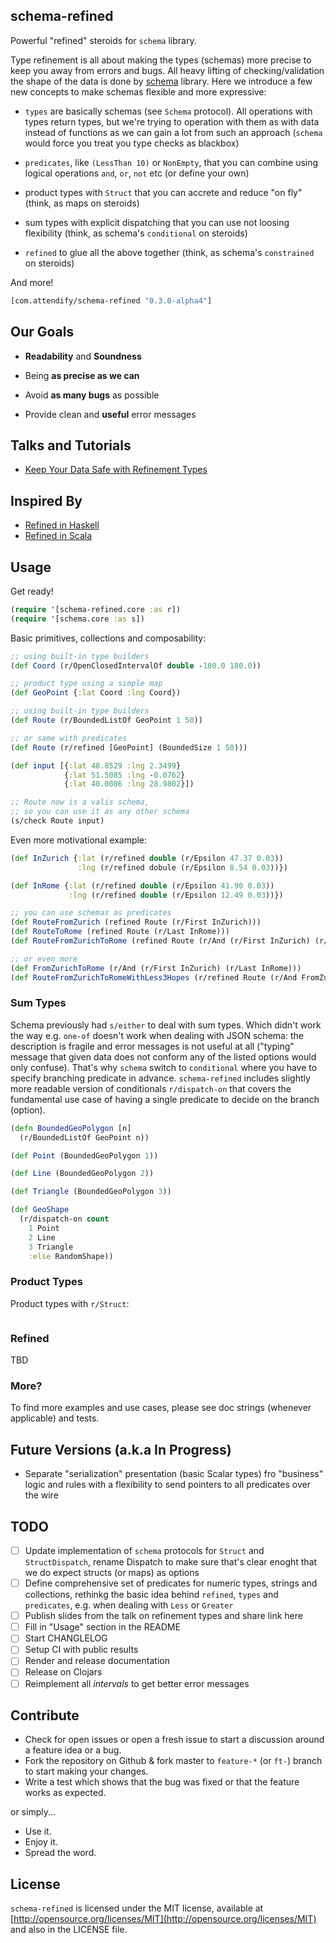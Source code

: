 ## schema-refined

Powerful "refined" steroids for `schema` library.

Type refinement is all about making the types (schemas) more precise to keep you away from errors and bugs.
All heavy lifting of checking/validation the shape of the data is done by [schema](https://github.com/plumatic/schema) library.
Here we introduce a few new concepts to make schemas flexible and more expressive:

* `types` are basically schemas (see `Schema` protocol). All operations with types return types, but we're trying to operation with them as with data instead of functions as we can gain a lot from such an approach (`schema` would force you treat you type checks as blackbox)

* `predicates`, like `(LessThan 10)` or `NonEmpty`, that you can combine using logical operations `and`, `or`, `not` etc (or define your own)

* product types with `Struct` that you can accrete and reduce "on fly" (think, as maps on steroids)

* sum types with explicit dispatching that you can use not loosing flexibility (think, as schema's `conditional` on steroids)

* `refined` to glue all the above together (think, as schema's `constrained` on steroids)

And more!

```clojure
[com.attendify/schema-refined "0.3.0-alpha4"]
```

## Our Goals

* **Readability** and **Soundness**

* Being **as precise as we can**

* Avoid **as many bugs** as possible

* Provide clean and **useful** error messages

## Talks and Tutorials

* [Keep Your Data Safe with Refinement Types](TBD)

## Inspired By

* [Refined in Haskell](https://github.com/nikita-volkov/refined)
* [Refined in Scala](https://github.com/fthomas/refined)

## Usage 

Get ready! 

```clojure
(require '[schema-refined.core :as r])
(require '[schema.core :as s])
```

Basic primitives, collections and composability:

```clojure
;; using built-in type builders
(def Coord (r/OpenClosedIntervalOf double -180.0 180.0))

;; product type using a simple map
(def GeoPoint {:lat Coord :lng Coord})

;; using built-in type builders
(def Route (r/BoundedListOf GeoPoint 1 50))

;; or same with predicates
(def Route (r/refined [GeoPoint] (BoundedSize 1 50)))

(def input [{:lat 48.8529 :lng 2.3499}
            {:lat 51.5085 :lng -0.0762}
            {:lat 40.0086 :lng 28.9802}])

;; Route now is a valis schema,
;; so you can use it as any other schema
(s/check Route input)
```

Even more motivational example:

```clojure
(def InZurich {:lat (r/refined double (r/Epsilon 47.37 0.03))
               :lng (r/refined dobule (r/Epsilon 8.54 0.03))})

(def InRome {:lat (r/refined double (r/Epsilon 41.90 0.03))
             :lng (r/refined double (r/Epsilon 12.49 0.03))})

;; you can use schemas as predicates
(def RouteFromZurich (refined Route (r/First InZurich)))
(def RouteToRome (refined Route (r/Last InRome)))
(def RouteFromZurichToRome (refined Route (r/And (r/First InZurich) (r/Last InRome))))

;; or even more
(def FromZurichToRome (r/And (r/First InZurich) (r/Last InRome)))
(def RouteFromZurichToRomeWithLess3Hopes (r/refined Route (r/And FromZurichToRome (BoundedSize 2 5))))
```

### Sum Types

Schema previously had `s/either` to deal with sum types. Which didn't work the way e.g. `one-of` doesn't work
when dealing with JSON schema: the description is fragile and error messages is not useful at all ("typing" message
that given data does not conform any of the listed options would only confuse). That's why `schema` switch to
`conditional` where you have to specify branching predicate in advance. `schema-refined` includes slightly more
readable version of conditionals `r/dispatch-on` that covers the fundamental use case of having a single predicate
to decide on the branch (option).

```clojure
(defn BoundedGeoPolygon [n]
  (r/BoundedListOf GeoPoint n))

(def Point (BoundedGeoPolygon 1))

(def Line (BoundedGeoPolygon 2))

(def Triangle (BoundedGeoPolygon 3))

(def GeoShape
  (r/dispatch-on count
    1 Point
    2 Line
    3 Triangle
    :else RandomShape))
```

### Product Types

Product types with `r/Struct`:

```clojure

```

### Refined

TBD

### More?

To find more examples and use cases, please see doc strings (whenever applicable) and tests.

## Future Versions (a.k.a In Progress)

* Separate "serialization" presentation (basic Scalar types) fro "business" logic and rules with
  a flexibility to send pointers to all predicates over the wire

## TODO

- [ ] Update implementation of `schema` protocols for `Struct` and `StructDispatch`, rename Dispatch to make
      sure that's clear enoght that we do expect structs (or maps) as options
- [ ] Define comprehensive set of predicates for numeric types, strings and collections, rethinkg the basic
      idea behind `refined`, `types` and `predicates`, e.g. when dealing with `Less` or `Greater`
- [ ] Publish slides from the talk on refinement types and share link here
- [ ] Fill in "Usage" section in the README
- [ ] Start CHANGLELOG
- [ ] Setup CI with public results
- [ ] Render and release documentation
- [ ] Release on Clojars
- [ ] Reimplement all *intervals* to get better error messages

## Contribute

* Check for open issues or open a fresh issue to start a discussion around a feature idea or a bug.
* Fork the repository on Github & fork master to `feature-*` (or `ft-`) branch to start making your changes.
* Write a test which shows that the bug was fixed or that the feature works as expected.

or simply...

* Use it.
* Enjoy it.
* Spread the word.

## License

`schema-refined` is licensed under the MIT license, available at [http://opensource.org/licenses/MIT](http://opensource.org/licenses/MIT)
and also in the LICENSE file.
